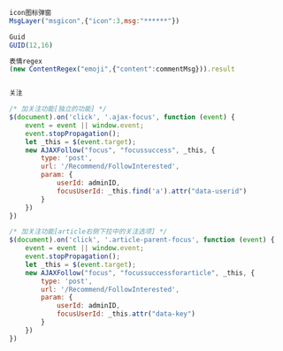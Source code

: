 <!--
 * @Author: your name
 * @Date: 2021-03-05 17:29:03
 * @LastEditTime: 2021-03-05 17:58:10
 * @LastEditors: Please set LastEditors
 * @Description: In User Settings Edit
 * @FilePath: \Notes\WeiBo\toolsjs.md
-->

``` javascript
icon图标弹窗
MsgLayer("msgicon",{"icon":3,msg:"******"})

Guid
GUID(12,16)

表情regex
(new ContentRegex("emoji",{"content":commentMsg})).result


关注

/* 加关注功能[独立的功能] */
$(document).on('click', '.ajax-focus', function (event) {
    event = event || window.event;
    event.stopPropagation();
    let _this = $(event.target);
    new AJAXFollow("focus", "focussuccess", _this, {
        type: 'post',
        url: '/Recommend/FollowInterested',
        param: {
            userId: adminID,
            focusUserId: _this.find('a').attr("data-userid")
        }
    })
})

/* 加关注功能[article右侧下拉中的关注选项] */
$(document).on('click', '.article-parent-focus', function (event) {
    event = event || window.event;
    event.stopPropagation();
    let _this = $(event.target);
    new AJAXFollow("focus", "focussuccessforarticle", _this, {
        type: 'post',
        url: '/Recommend/FollowInterested',
        param: {
            userId: adminID,
            focusUserId: _this.attr("data-key")
        }
    })
})

```